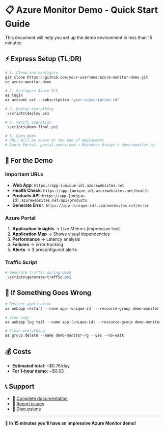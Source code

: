 # 📋 Azure Monitor Demo - Quick Start Guide

This document will help you set up the demo environment in less than 15 minutes.

## ⚡ Express Setup (TL;DR)

```powershell
# 1. Clone and configure
git clone https://github.com/your-username/azure-monitor-demo.git
cd azure-monitor-demo

# 2. Configure Azure CLI
az login
az account set --subscription "your-subscription-id"

# 3. Deploy everything
.\scripts\deploy.ps1

# 4. Verify operation
.\scripts\demo-final.ps1

# 5. Open demo
# URL: Will be shown at the end of deployment
# Azure Portal: portal.azure.com > Resource Groups > demo-monitor-rg
```

## 🎯 For the Demo

### Important URLs
- **Web App**: `https://app-[unique-id].azurewebsites.net`
- **Health Check**: `https://app-[unique-id].azurewebsites.net/health`
- **Products API**: `https://app-[unique-id].azurewebsites.net/api/products`
- **Generate Error**: `https://app-[unique-id].azurewebsites.net/error`

### Azure Portal
1. **Application Insights** → Live Metrics (impressive live)
2. **Application Map** → Shows visual dependencies
3. **Performance** → Latency analysis
4. **Failures** → Error tracking
5. **Alerts** → 3 preconfigured alerts

### Traffic Script
```powershell
# Generate traffic during demo
.\scripts\generate-traffic.ps1
```

## 🚨 If Something Goes Wrong

```powershell
# Restart application
az webapp restart --name app-[unique-id] --resource-group demo-monitor-rg

# View logs
az webapp log tail --name app-[unique-id] --resource-group demo-monitor-rg

# Clean everything
az group delete --name demo-monitor-rg --yes --no-wait
```

## 💰 Costs
- **Estimated total**: ~$0.76/day
- **For 1-hour demo**: ~$0.03

## 📞 Support
- 📖 [Complete documentation](docs/)
- 🐛 [Report issues](../../issues)
- 💬 [Discussions](../../discussions)

---
🎉 **In 15 minutes you'll have an impressive Azure Monitor demo!**

